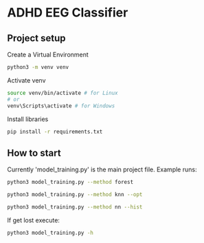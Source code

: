 # ADHD EEG Classifier

## Project setup

Create a Virtual Environment

```bash
python3 -m venv venv
```

Activate venv

```bash
source venv/bin/activate # for Linux
# or 
venv\Scripts\activate # for Windows
```

Install libraries

```bash
pip install -r requirements.txt
```

## How to start

Currently 'model_training.py' is the main project file. Example runs:

```bash
python3 model_training.py --method forest
```

```bash
python3 model_training.py --method knn --opt
```

```bash
python3 model_training.py --method nn --hist
```

If get lost execute:
```bash
python3 model_training.py -h
```


